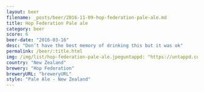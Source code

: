 ```yaml
---
layout: beer
filename: _posts/beer/2016-11-09-hop-federation-pale-ale.md
title: Hop Federation Pale ale
category: beer
score: 6
beer-date: "2016-03-16"
desc: "Don’t have the best memory of drinking this but it was ok"
permalink: /beer/:title.html
img: /img/list/hop-federation-pale-ale.jpeguntappd: "https://untappd.com/b/hop-federation-pale-ale/503513"
country: "New Zealand"
brewery: "Hop Federation"
breweryURL: "breweryURL"
style: "Pale Ale - New Zealand"
---
```


